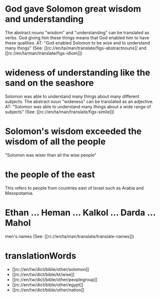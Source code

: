 # God gave Solomon great wisdom and understanding

The abstract nouns "wisdom" and "understanding" can be translated as verbs. God giving him these things means that God enabled him to have these qualities. AT: "God enabled Solomon to be wise and to understand many things" (See: [[rc://en/ta/man/translate/figs-abstractnouns]] and [[rc://en/ta/man/translate/figs-idiom]])

# wideness of understanding like the sand on the seashore

Solomon was able to understand many things about many different subjects. The abstract noun "wideness" can be translated as an adjective. AT: "Solomon was able to understand many things about a wide range of subjects" (See: [[rc://en/ta/man/translate/figs-simile]])

# Solomon's wisdom exceeded the wisdom of all the people

"Solomon was wiser than all the wise people"

# the people of the east

This refers to people from countries east of Israel such as Arabia and Mesopotamia.

# Ethan ... Heman ... Kalkol ... Darda ... Mahol

men's names (See: [[rc://en/ta/man/translate/translate-names]])

# translationWords

* [[rc://en/tw/dict/bible/other/solomon]]
* [[rc://en/tw/dict/bible/kt/wise]]
* [[rc://en/tw/dict/bible/other/peoplegroup]]
* [[rc://en/tw/dict/bible/other/egypt]]
* [[rc://en/tw/dict/bible/other/nation]]